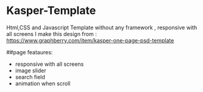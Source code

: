 # Kasper-Template
Html,CSS and Javascript Template without any framework , responsive with all screens I make this design from : https://www.graphberry.com/item/kasper-one-page-psd-template

##page feataures:
- responsive with all screens
- image slider
- search field
- animation when scroll
